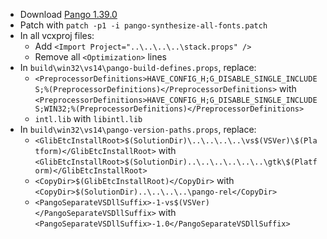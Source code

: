 * Download [Pango 1.39.0](http://ftp.gnome.org/pub/GNOME/sources/pango/1.39/pango-1.39.0.tar.xz)
* Patch with `patch -p1 -i pango-synthesize-all-fonts.patch`
* In all vcxproj files:
	* Add `<Import Project="..\..\..\..\stack.props" />`
	* Remove all `<Optimization>` lines
* In `build\win32\vs14\pango-build-defines.props`, replace:
	* `<PreprocessorDefinitions>HAVE_CONFIG_H;G_DISABLE_SINGLE_INCLUDES;%(PreprocessorDefinitions)</PreprocessorDefinitions>` with `<PreprocessorDefinitions>HAVE_CONFIG_H;G_DISABLE_SINGLE_INCLUDES;WIN32;%(PreprocessorDefinitions)</PreprocessorDefinitions>`
	* `intl.lib` with `libintl.lib`
* In `build\win32\vs14\pango-version-paths.props`, replace:
	* `<GlibEtcInstallRoot>$(SolutionDir)\..\..\..\..\vs$(VSVer)\$(Platform)</GlibEtcInstallRoot>` with `<GlibEtcInstallRoot>$(SolutionDir)..\..\..\..\..\..\gtk\$(Platform)</GlibEtcInstallRoot>`
	* `<CopyDir>$(GlibEtcInstallRoot)</CopyDir>` with `<CopyDir>$(SolutionDir)..\..\..\..\pango-rel</CopyDir>`
	* `<PangoSeparateVSDllSuffix>-1-vs$(VSVer)</PangoSeparateVSDllSuffix>` with `<PangoSeparateVSDllSuffix>-1.0</PangoSeparateVSDllSuffix>`
